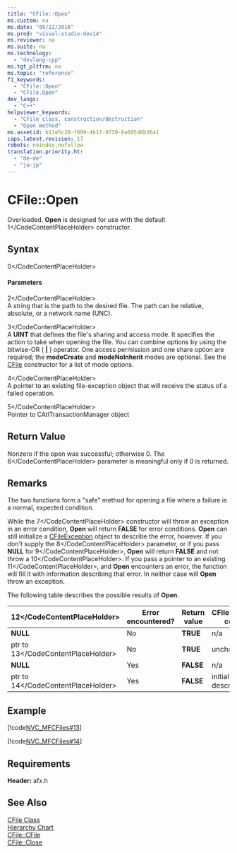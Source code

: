 ```yaml
---
title: "CFile::Open"
ms.custom: na
ms.date: "09/22/2016"
ms.prod: "visual-studio-dev14"
ms.reviewer: na
ms.suite: na
ms.technology: 
  - "devlang-cpp"
ms.tgt_pltfrm: na
ms.topic: "reference"
f1_keywords: 
  - "CFile::Open"
  - "CFile.Open"
dev_langs: 
  - "C++"
helpviewer_keywords: 
  - "CFile class, construction/destruction"
  - "Open method"
ms.assetid: b11e5c20-f099-4b17-9730-8a605d6b36a1
caps.latest.revision: 17
robots: noindex,nofollow
translation.priority.ht: 
  - "de-de"
  - "ja-jp"
---
```

# CFile::Open
Overloaded. **Open** is designed for use with the default <CodeContentPlaceHolder>1\</CodeContentPlaceHolder> constructor.  
  
## Syntax  
  
<CodeContentPlaceHolder>0\</CodeContentPlaceHolder>  
#### Parameters  
 <CodeContentPlaceHolder>2\</CodeContentPlaceHolder>  
 A string that is the path to the desired file. The path can be relative, absolute, or a network name (UNC).  
  
 <CodeContentPlaceHolder>3\</CodeContentPlaceHolder>  
 A **UINT** that defines the file's sharing and access mode. It specifies the action to take when opening the file. You can combine options by using the bitwise-OR ( **&#124;** ) operator. One access permission and one share option are required; the **modeCreate** and **modeNoInherit** modes are optional. See the [CFile](../vs140/cfile--cfile.md) constructor for a list of mode options.  
  
 <CodeContentPlaceHolder>4\</CodeContentPlaceHolder>  
 A pointer to an existing file-exception object that will receive the status of a failed operation.  
  
 <CodeContentPlaceHolder>5\</CodeContentPlaceHolder>  
 Pointer to CAtlTransactionManager object  
  
## Return Value  
 Nonzero if the open was successful; otherwise 0. The <CodeContentPlaceHolder>6\</CodeContentPlaceHolder> parameter is meaningful only if 0 is returned.  
  
## Remarks  
 The two functions form a "safe" method for opening a file where a failure is a normal, expected condition.  
  
 While the <CodeContentPlaceHolder>7\</CodeContentPlaceHolder> constructor will throw an exception in an error condition, **Open** will return **FALSE** for error conditions. **Open** can still initialize a [CFileException](../vs140/cfileexception-class.md) object to describe the error, however. If you don't supply the <CodeContentPlaceHolder>8\</CodeContentPlaceHolder> parameter, or if you pass **NULL** for <CodeContentPlaceHolder>9\</CodeContentPlaceHolder>, **Open** will return **FALSE** and not throw a <CodeContentPlaceHolder>10\</CodeContentPlaceHolder>. If you pass a pointer to an existing <CodeContentPlaceHolder>11\</CodeContentPlaceHolder>, and **Open** encounters an error, the function will fill it with information describing that error. In neither case will **Open** throw an exception.  
  
 The following table describes the possible results of **Open**.  
  
|<CodeContentPlaceHolder>12\</CodeContentPlaceHolder>|Error encountered?|Return value|CFileException content|  
|--------------|------------------------|------------------|----------------------------|  
|**NULL**|No|**TRUE**|n/a|  
|ptr to <CodeContentPlaceHolder>13\</CodeContentPlaceHolder>|No|**TRUE**|unchanged|  
|**NULL**|Yes|**FALSE**|n/a|  
|ptr to <CodeContentPlaceHolder>14\</CodeContentPlaceHolder>|Yes|**FALSE**|initialized to describe error|  
  
## Example  
 [!code[NVC_MFCFiles#13](../vs140/codesnippet/CPP/cfile--open_1.cpp)]  
  
 [!code[NVC_MFCFiles#14](../vs140/codesnippet/CPP/cfile--open_2.cpp)]  
  
## Requirements  
 **Header:** afx.h  
  
## See Also  
 [CFile Class](../vs140/cfile-class.md)   
 [Hierarchy Chart](../vs140/hierarchy-chart.md)   
 [CFile::CFile](../vs140/cfile--cfile.md)   
 [CFile::Close](../vs140/cfile--close.md)
